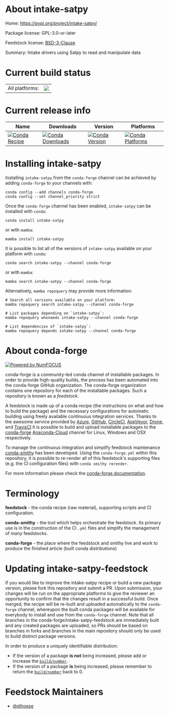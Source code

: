 About intake-satpy
==================

Home: https://pypi.org/project/intake-satpy/

Package license: GPL-3.0-or-later

Feedstock license: [BSD-3-Clause](https://github.com/conda-forge/intake-satpy-feedstock/blob/main/LICENSE.txt)

Summary: Intake drivers using Satpy to read and manipulate data

Current build status
====================


<table><tr><td>All platforms:</td>
    <td>
      <a href="https://dev.azure.com/conda-forge/feedstock-builds/_build/latest?definitionId=18382&branchName=main">
        <img src="https://dev.azure.com/conda-forge/feedstock-builds/_apis/build/status/intake-satpy-feedstock?branchName=main">
      </a>
    </td>
  </tr>
</table>

Current release info
====================

| Name | Downloads | Version | Platforms |
| --- | --- | --- | --- |
| [![Conda Recipe](https://img.shields.io/badge/recipe-intake--satpy-green.svg)](https://anaconda.org/conda-forge/intake-satpy) | [![Conda Downloads](https://img.shields.io/conda/dn/conda-forge/intake-satpy.svg)](https://anaconda.org/conda-forge/intake-satpy) | [![Conda Version](https://img.shields.io/conda/vn/conda-forge/intake-satpy.svg)](https://anaconda.org/conda-forge/intake-satpy) | [![Conda Platforms](https://img.shields.io/conda/pn/conda-forge/intake-satpy.svg)](https://anaconda.org/conda-forge/intake-satpy) |

Installing intake-satpy
=======================

Installing `intake-satpy` from the `conda-forge` channel can be achieved by adding `conda-forge` to your channels with:

```
conda config --add channels conda-forge
conda config --set channel_priority strict
```

Once the `conda-forge` channel has been enabled, `intake-satpy` can be installed with `conda`:

```
conda install intake-satpy
```

or with `mamba`:

```
mamba install intake-satpy
```

It is possible to list all of the versions of `intake-satpy` available on your platform with `conda`:

```
conda search intake-satpy --channel conda-forge
```

or with `mamba`:

```
mamba search intake-satpy --channel conda-forge
```

Alternatively, `mamba repoquery` may provide more information:

```
# Search all versions available on your platform:
mamba repoquery search intake-satpy --channel conda-forge

# List packages depending on `intake-satpy`:
mamba repoquery whoneeds intake-satpy --channel conda-forge

# List dependencies of `intake-satpy`:
mamba repoquery depends intake-satpy --channel conda-forge
```


About conda-forge
=================

[![Powered by
NumFOCUS](https://img.shields.io/badge/powered%20by-NumFOCUS-orange.svg?style=flat&colorA=E1523D&colorB=007D8A)](https://numfocus.org)

conda-forge is a community-led conda channel of installable packages.
In order to provide high-quality builds, the process has been automated into the
conda-forge GitHub organization. The conda-forge organization contains one repository
for each of the installable packages. Such a repository is known as a *feedstock*.

A feedstock is made up of a conda recipe (the instructions on what and how to build
the package) and the necessary configurations for automatic building using freely
available continuous integration services. Thanks to the awesome service provided by
[Azure](https://azure.microsoft.com/en-us/services/devops/), [GitHub](https://github.com/),
[CircleCI](https://circleci.com/), [AppVeyor](https://www.appveyor.com/),
[Drone](https://cloud.drone.io/welcome), and [TravisCI](https://travis-ci.com/)
it is possible to build and upload installable packages to the
[conda-forge](https://anaconda.org/conda-forge) [Anaconda-Cloud](https://anaconda.org/)
channel for Linux, Windows and OSX respectively.

To manage the continuous integration and simplify feedstock maintenance
[conda-smithy](https://github.com/conda-forge/conda-smithy) has been developed.
Using the ``conda-forge.yml`` within this repository, it is possible to re-render all of
this feedstock's supporting files (e.g. the CI configuration files) with ``conda smithy rerender``.

For more information please check the [conda-forge documentation](https://conda-forge.org/docs/).

Terminology
===========

**feedstock** - the conda recipe (raw material), supporting scripts and CI configuration.

**conda-smithy** - the tool which helps orchestrate the feedstock.
                   Its primary use is in the construction of the CI ``.yml`` files
                   and simplify the management of *many* feedstocks.

**conda-forge** - the place where the feedstock and smithy live and work to
                  produce the finished article (built conda distributions)


Updating intake-satpy-feedstock
===============================

If you would like to improve the intake-satpy recipe or build a new
package version, please fork this repository and submit a PR. Upon submission,
your changes will be run on the appropriate platforms to give the reviewer an
opportunity to confirm that the changes result in a successful build. Once
merged, the recipe will be re-built and uploaded automatically to the
`conda-forge` channel, whereupon the built conda packages will be available for
everybody to install and use from the `conda-forge` channel.
Note that all branches in the conda-forge/intake-satpy-feedstock are
immediately built and any created packages are uploaded, so PRs should be based
on branches in forks and branches in the main repository should only be used to
build distinct package versions.

In order to produce a uniquely identifiable distribution:
 * If the version of a package **is not** being increased, please add or increase
   the [``build/number``](https://docs.conda.io/projects/conda-build/en/latest/resources/define-metadata.html#build-number-and-string).
 * If the version of a package **is** being increased, please remember to return
   the [``build/number``](https://docs.conda.io/projects/conda-build/en/latest/resources/define-metadata.html#build-number-and-string)
   back to 0.

Feedstock Maintainers
=====================

* [@djhoese](https://github.com/djhoese/)

